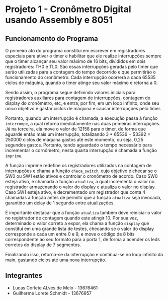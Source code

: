 # Projeto 1 - Cronômetro Digital usando Assembly e 8051

## Funcionamento do Programa
O primeiro ato do programa constitui em escrever em registradores especiais para ativar o timer e habilitar que ele realize interrupções sempre que o timer alcançar seu valor máximo de 16 bits, divididos em dois registradores: TH0 e TL0. São essas interrupções geradas pelo timer que serão utilizadas para a contagem do tempo decorrido e que permitirão o funcionamento do cronômetro. Cada interrupção ocorrerá a cada 65535 ciclos de máquina, quando o timer atinge seu valor máximo e retorna a 0.

Sendo assim, o programa segue definindo valores iniciais para registradores auxiliares para contagem de interrupções, contagem do display do cronômetro, etc, e entra, por fim, em um loop infinito, onde seu único objetivo é gastar ciclos de máquina e causar interrupções pelo timer.

Portanto, quando um interrupção é chamada, a execução passa à função `interrompe`, a qual retorna imediatamente nas duas primeiras interrupções. Já na terceira, ela move o valor de 12158 para o timer, de forma que aguarde então mais um interrupção, totalizando 3 * 65536 + 53392 = 250000 ciclos de máquina gastos até este momento, ou seja, 0,25 segundos gastos. Portanto, tendo aguardado o tempo necessário para incrementar o cornômetro, nesta quarta interrupção é chamada a função `imprime`.

A função imprime redefine os registradores utilizados na contagem de interrupções e chama a função `checa_switch`, cujo objetivo é checar se o SW0 ou SW1 estão ativos e controlar o cronômetro de acordo. Caso SW0 esteja ativo, é chamada a função `atualiza`, a qual incrementa o valor no registrador armazenando o valor do display e atualiza o valor no display. Caso SW1 esteja ativo, é decrementado um registrador que conta 4 chamadas à função antes de permitir que a função `atualiza` seja invocada, garantido um delay de 1 segundo entre atualizações.

É importante destacar que a função `atualiza` também deve reiniciar o valor no registrador de contagem quando este atingir 10. Por sua vez, determinado o valor correto a expor, ela chama a função `display` que constitui em uma grande lista de testes, checando se o valor do display corresponde a cada um entre 0 e 9, e move o código de 8 bits correspondente ao seu formato para a porta 1, de forma a acender os leds corretos do display de 7 segmentos.

Finalizando isso, retorna-se da interrupção e continua-se no loop infinito da main, gastando ciclos até uma nova interrupção.

## Integrantes
- Lucas Corlete ALves de Melo - 13676461  
- Guilherme Lorete Schmidt - 13676857
